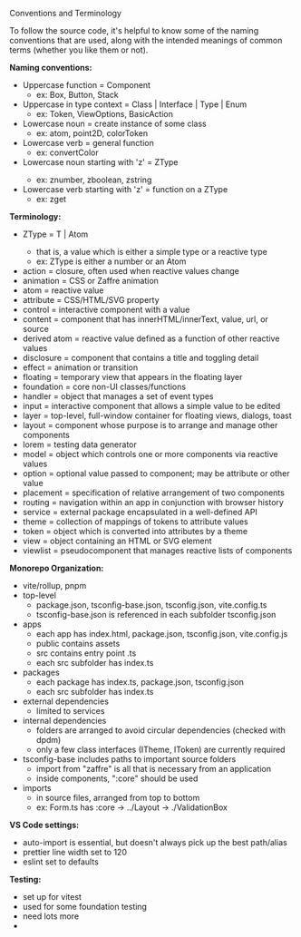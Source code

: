 Conventions and Terminology

To follow the source code, it's helpful to know some of the naming conventions that are used, along with the intended meanings of common terms (whether you like them or not).

**Naming conventions:**

- Uppercase function = Component
  - ex: Box, Button, Stack
- Uppercase in type context = Class | Interface | Type | Enum
  - ex: Token, ViewOptions, BasicAction
- Lowercase noun = create instance of some class
  - ex: atom, point2D, colorToken
- Lowercase verb = general function
  - ex: convertColor
- Lowercase noun starting with 'z' = ZType<type>
  - ex: znumber, zboolean, zstring
- Lowercase verb starting with 'z' = function on a ZType
  - ex: zget

**Terminology:**

- ZType<T> = T | Atom<T>
  - that is, a value which is either a simple type or a reactive type
  - ex: ZType<number> is either a number or an Atom<number>
- action = closure, often used when reactive values change
- animation = CSS or Zaffre animation
- atom = reactive value
- attribute = CSS/HTML/SVG property
- control = interactive component with a value
- content = component that has innerHTML/innerText, value, url, or source
- derived atom = reactive value defined as a function of other reactive values
- disclosure = component that contains a title and toggling detail
- effect = animation or transition
- floating = temporary view that appears in the floating layer
- foundation = core non-UI classes/functions
- handler = object that manages a set of event types
- input = interactive component that allows a simple value to be edited
- layer = top-level, full-window container for floating views, dialogs, toast
- layout = component whose purpose is to arrange and manage other components
- lorem = testing data generator
- model = object which controls one or more components via reactive values
- option = optional value passed to component; may be attribute or other value
- placement = specification of relative arrangement of two components
- routing = navigation within an app in conjunction with browser history
- service = external package encapsulated in a well-defined API
- theme = collection of mappings of tokens to attribute values
- token = object which is converted into attributes by a theme
- view = object containing an HTML or SVG element
- viewlist = pseudocomponent that manages reactive lists of components 

**Monorepo Organization:**

- vite/rollup, pnpm
- top-level
  - package.json, tsconfig-base.json, tsconfig.json, vite.config.ts
  - tsconfig-base.json is referenced in each subfolder tsconfig.json
- apps
  - each app has index.html, package.json, tsconfig.json, vite.config.js
  - public contains assets
  - src contains entry point <app>.ts
  - each src subfolder has index.ts
- packages
  - each package has index.ts, package.json, tsconfig.json
  - each src subfolder has index.ts
- external dependencies
  - limited to services
- internal dependencies
  - folders are arranged to avoid circular dependencies (checked with dpdm)
  - only a few class interfaces (ITheme, IToken) are currently required
- tsconfig-base includes paths to important source folders
  - import from "zaffre" is all that is necessary from an application
  - inside components, ":core" should be used
- imports
  - in source files, arranged from top to bottom
  - ex: Form.ts has :core -> ../Layout -> ./ValidationBox

**VS Code settings:**

- auto-import is essential, but doesn't always pick up the best path/alias
- prettier line width set to 120
- eslint set to defaults

**Testing:**

- set up for vitest
- used for some foundation testing
- need lots more
-
